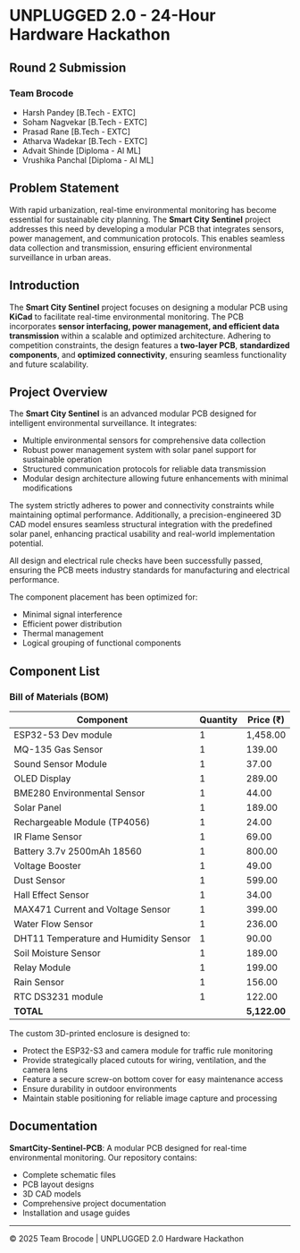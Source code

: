 # UNPLUGGED 2.0 - 24-Hour Hardware Hackathon
## Round 2 Submission

### Team Brocode
- Harsh Pandey [B.Tech - EXTC]
- Soham Nagvekar [B.Tech - EXTC]
- Prasad Rane [B.Tech - EXTC]
- Atharva Wadekar [B.Tech - EXTC]
- Advait Shinde [Diploma - AI ML]
- Vrushika Panchal [Diploma - AI ML]

## Problem Statement

With rapid urbanization, real-time environmental monitoring has become essential for sustainable city planning. The **Smart City Sentinel** project addresses this need by developing a modular PCB that integrates sensors, power management, and communication protocols. This enables seamless data collection and transmission, ensuring efficient environmental surveillance in urban areas.

## Introduction

The **Smart City Sentinel** project focuses on designing a modular PCB using **KiCad** to facilitate real-time environmental monitoring. The PCB incorporates **sensor interfacing, power management, and efficient data transmission** within a scalable and optimized architecture. Adhering to competition constraints, the design features a **two-layer PCB**, **standardized components**, and **optimized connectivity**, ensuring seamless functionality and future scalability.

## Project Overview

The **Smart City Sentinel** is an advanced modular PCB designed for intelligent environmental surveillance. It integrates:

- Multiple environmental sensors for comprehensive data collection
- Robust power management system with solar panel support for sustainable operation
- Structured communication protocols for reliable data transmission
- Modular design architecture allowing future enhancements with minimal modifications

The system strictly adheres to power and connectivity constraints while maintaining optimal performance. Additionally, a precision-engineered 3D CAD model ensures seamless structural integration with the predefined solar panel, enhancing practical usability and real-world implementation potential.

All design and electrical rule checks have been successfully passed, ensuring the PCB meets industry standards for manufacturing and electrical performance.

The component placement has been optimized for:
- Minimal signal interference
- Efficient power distribution
- Thermal management
- Logical grouping of functional components

## Component List

### Bill of Materials (BOM)

| Component | Quantity | Price (₹) |
|-----------|----------|-----------|
| ESP32-53 Dev module | 1 | 1,458.00 |
| MQ-135 Gas Sensor | 1 | 139.00 |
| Sound Sensor Module | 1 | 37.00 |
| OLED Display | 1 | 289.00 |
| BME280 Environmental Sensor | 1 | 44.00 |
| Solar Panel | 1 | 189.00 |
| Rechargeable Module (TP4056) | 1 | 24.00 |
| IR Flame Sensor | 1 | 69.00 |
| Battery 3.7v 2500mAh 18560 | 1 | 800.00 |
| Voltage Booster | 1 | 49.00 |
| Dust Sensor | 1 | 599.00 |
| Hall Effect Sensor | 1 | 34.00 |
| MAX471 Current and Voltage Sensor | 1 | 399.00 |
| Water Flow Sensor | 1 | 236.00 |
| DHT11 Temperature and Humidity Sensor | 1 | 90.00 |
| Soil Moisture Sensor | 1 | 189.00 |
| Relay Module | 1 | 199.00 |
| Rain Sensor | 1 | 156.00 |
| RTC DS3231 module | 1 | 122.00 |
| **TOTAL** | | **5,122.00** |

The custom 3D-printed enclosure is designed to:
- Protect the ESP32-S3 and camera module for traffic rule monitoring
- Provide strategically placed cutouts for wiring, ventilation, and the camera lens
- Feature a secure screw-on bottom cover for easy maintenance access
- Ensure durability in outdoor environments
- Maintain stable positioning for reliable image capture and processing

## Documentation

**SmartCity-Sentinel-PCB**: A modular PCB designed for real-time environmental monitoring. Our repository contains:
- Complete schematic files
- PCB layout designs
- 3D CAD models
- Comprehensive project documentation
- Installation and usage guides

---

© 2025 Team Brocode | UNPLUGGED 2.0 Hardware Hackathon

